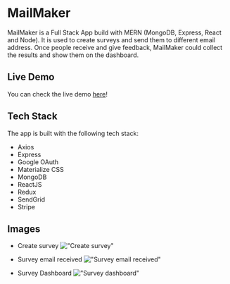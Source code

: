 
# MailMaker

MailMaker is a Full Stack App build with MERN (MongoDB, Express, React and Node). It is used to create surveys and send them to different email address. Once people receive and give feedback, MailMaker could collect the results and show them on the dashboard.

## Live Demo
You can check the live demo [here](https://mailmaker-joshua.herokuapp.com)!


## Tech Stack

The app is built with the following tech stack:

* Axios
* Express
* Google OAuth
* Materialize CSS
* MongoDB
* ReactJS
* Redux
* SendGrid
* Stripe

## Images

- Create survey
!["Create survey"](https://github.com/zhonghaoliu/MailMaker/blob/master/docs/mailmaker2.png?raw=true)

- Survey email received
!["Survey email received"](https://github.com/zhonghaoliu/MailMaker/blob/master/docs/mailmaker3.png?raw=true) 

- Survey Dashboard
!["Survey dashboard"](https://github.com/zhonghaoliu/MailMaker/blob/master/docs/mailmaker1.png?raw=true)